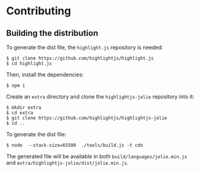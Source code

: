 # Contributing

## Building the distribution

To generate the dist file, the `highlight.js` repository is needed:

```
$ git clone https://github.com/highlightjs/highlight.js
$ cd highlight.js
```

Then, install the dependencies:

```
$ npm i
```

Create an `extra` directory and clone the `highlightjs-jolie` repository into it:

```
$ mkdir extra
$ cd extra
$ git clone https://github.com/highlightjs/highlightjs-jolie
$ cd ..
```

To generate the dist file:

```
$ node  --stack-size=65500  ./tools/build.js -t cdn
```

The generated file will be available in both `build/languages/jolie.min.js` and `extra/highlightjs-jolie/dist/jolie.min.js`.
